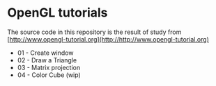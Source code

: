 # OpenGL tutorials

The source code in this repository is the result of study from [http://www.opengl-tutorial.org](http://http://www.opengl-tutorial.org)

* 01 - Create window
* 02 - Draw a Triangle
* 03 - Matrix projection
* 04 - Color Cube (wip)